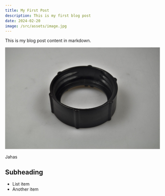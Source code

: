 ```yaml
---
title: My First Post
description: This is my first blog post
date: 2024-02-20
image: /src/assets/image.jpg
---
```


This is my blog post content in markdown.

![img](/src/assets/image.jpg)

Jahas

## Subheading

- List item
- Another item
